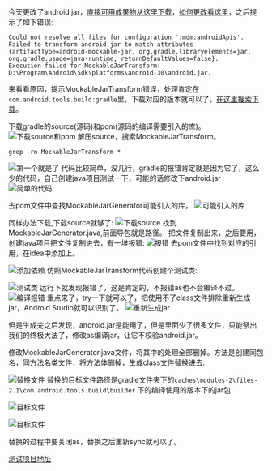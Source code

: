 今天更改了android.jar，[直接可用成果物从这里下载](https://github.com/Reginer/aosp-android-jar)，[如何更改看这里](https://blog.csdn.net/qq_26413249/article/details/109749465)，之后提示了如下错误:

```
Could not resolve all files for configuration ':mdm:androidApis'.
Failed to transform android.jar to match attributes {artifactType=android-mockable-jar, org.gradle.libraryelements=jar, org.gradle.usage=java-runtime, returnDefaultValues=false}.
Execution failed for MockableJarTransform: D:\Program\Android\Sdk\platforms\android-30\android.jar.
```
来看看原因，提示MockableJarTransform错误，处理肯定在`com.android.tools.build:gradle`里，下载对应的版本就可以了，[在这里搜索下载](https://maven.aliyun.com/mvn/search)。

下载gradle的source(源码)和pom(源码的编译需要引入的库)。
![下载source和pom](https://img-blog.csdnimg.cn/20201119174958731.png?x-oss-process=image/watermark,type_ZmFuZ3poZW5naGVpdGk,shadow_10,text_aHR0cHM6Ly9ibG9nLmNzZG4ubmV0L3FxXzI2NDEzMjQ5,size_16,color_FFFFFF,t_70#pic_center)
解压source，搜索MockableJarTransform。

```
grep -rn MockableJarTransform *
```
![第一个就是了](https://img-blog.csdnimg.cn/2020111917534281.png#pic_center)
代码比较简单，没几行，gradle的报错肯定就是因为它了，这么少的代码，自己创建java项目测试一下，可能的话修改下android.jar
![简单的代码](https://img-blog.csdnimg.cn/20201119175437967.png?x-oss-process=image/watermark,type_ZmFuZ3poZW5naGVpdGk,shadow_10,text_aHR0cHM6Ly9ibG9nLmNzZG4ubmV0L3FxXzI2NDEzMjQ5,size_16,color_FFFFFF,t_70#pic_center)

去pom文件中查找MockableJarGenerator可能引入的库，
![可能引入的库](https://img-blog.csdnimg.cn/20201119175708554.png?x-oss-process=image/watermark,type_ZmFuZ3poZW5naGVpdGk,shadow_10,text_aHR0cHM6Ly9ibG9nLmNzZG4ubmV0L3FxXzI2NDEzMjQ5,size_16,color_FFFFFF,t_70#pic_center)

同样办法下载,下载source就够了:
![下载source](https://img-blog.csdnimg.cn/20201119175820607.png?x-oss-process=image/watermark,type_ZmFuZ3poZW5naGVpdGk,shadow_10,text_aHR0cHM6Ly9ibG9nLmNzZG4ubmV0L3FxXzI2NDEzMjQ5,size_16,color_FFFFFF,t_70#pic_center)
找到MockableJarGenerator.java,前面导包就是路径。
把文件复制出来，之后要用，创建java项目把文件复制进去，有一堆报错:
![报错](https://img-blog.csdnimg.cn/2020111918015890.png?x-oss-process=image/watermark,type_ZmFuZ3poZW5naGVpdGk,shadow_10,text_aHR0cHM6Ly9ibG9nLmNzZG4ubmV0L3FxXzI2NDEzMjQ5,size_16,color_FFFFFF,t_70#pic_center)
去pom文件中找到对应的引用，在idea中添加上。

![添加依赖](https://img-blog.csdnimg.cn/20201119180628807.png?x-oss-process=image/watermark,type_ZmFuZ3poZW5naGVpdGk,shadow_10,text_aHR0cHM6Ly9ibG9nLmNzZG4ubmV0L3FxXzI2NDEzMjQ5,size_16,color_FFFFFF,t_70#pic_center)
仿照MockableJarTransform代码创建个测试类:

![测试类](https://img-blog.csdnimg.cn/20201119180906169.png?x-oss-process=image/watermark,type_ZmFuZ3poZW5naGVpdGk,shadow_10,text_aHR0cHM6Ly9ibG9nLmNzZG4ubmV0L3FxXzI2NDEzMjQ5,size_16,color_FFFFFF,t_70#pic_center)
运行下就发现报错了，这是肯定的，不报错as也不会编译不过。
![编译报错](https://img-blog.csdnimg.cn/2020111918110281.png?x-oss-process=image/watermark,type_ZmFuZ3poZW5naGVpdGk,shadow_10,text_aHR0cHM6Ly9ibG9nLmNzZG4ubmV0L3FxXzI2NDEzMjQ5,size_16,color_FFFFFF,t_70#pic_center)
重点来了，try一下就可以了，把使用不了class文件排除重新生成jar，Android Studio就可以识别了。
![重新生成jar](https://img-blog.csdnimg.cn/20201119181453123.png?x-oss-process=image/watermark,type_ZmFuZ3poZW5naGVpdGk,shadow_10,text_aHR0cHM6Ly9ibG9nLmNzZG4ubmV0L3FxXzI2NDEzMjQ5,size_16,color_FFFFFF,t_70#pic_center)

但是生成完之后发现，android.jar是能用了，但是里面少了很多文件，只能祭出我们的终极大法了，修改as编译jar，让它不校验android.jar。

修改MockableJarGenerator.java文件，将其中的处理全部删掉。方法是创建同包名，同方法名类文件，将方法体删掉，生成class文件替换进去:

![替换文件](https://img-blog.csdnimg.cn/20201120151613514.png?x-oss-process=image/watermark,type_ZmFuZ3poZW5naGVpdGk,shadow_10,text_aHR0cHM6Ly9ibG9nLmNzZG4ubmV0L3FxXzI2NDEzMjQ5,size_16,color_FFFFFF,t_70#pic_center)
替换的目标文件路径是gradle文件夹下的`caches\modules-2\files-2.1\com.android.tools.build\builder` 下的编译使用的版本下的jar包

![目标文件](https://img-blog.csdnimg.cn/2020112015174430.png#pic_center)

![目标文件](https://img-blog.csdnimg.cn/20201120151805740.png#pic_center)

替换的过程中要关闭as，替换之后重新sync就可以了。

[测试项目地址](https://github.com/Reginer/MockableJarGenerator)
